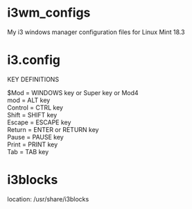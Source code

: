 # i3wm_configs
My i3 windows manager configuration files
for Linux Mint 18.3 <br />


# i3.config

KEY DEFINITIONS

$Mod = WINDOWS key or Super key or Mod4 <br />
mod = ALT key  <br />
Control = CTRL key  <br />
Shift = SHIFT key  <br />
Escape = ESCAPE key  <br />
Return = ENTER or RETURN key  <br />
Pause = PAUSE key  <br />
Print = PRINT key  <br />
Tab = TAB key  <br />

# i3blocks

location: /usr/share/i3blocks
